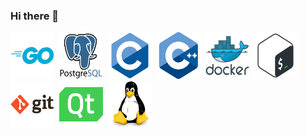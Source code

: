 ### Hi there 👋

<div>
  <img src="https://github.com/devicons/devicon/blob/master/icons/go/go-original-wordmark.svg" title="Git" **alt="Git" width="70" height="75"/>&nbsp;
  <img src="https://github.com/devicons/devicon/blob/master/icons/postgresql/postgresql-original-wordmark.svg" title="Postgresql"  alt="Postgresql" width="70" height="75"/>&nbsp;
      <img src="https://github.com/devicons/devicon/blob/master/icons/c/c-original.svg" title="C" **alt="C" width="70" height="75"/>&nbsp;
        <img src="https://github.com/devicons/devicon/blob/master/icons/cplusplus/cplusplus-original.svg" title="Cpp" **alt="Cpp" width="70" height="75"/>&nbsp;
        <img src="https://github.com/devicons/devicon/blob/master/icons/docker/docker-original-wordmark.svg" title="docker" **alt="docker" width="70" height="75"/>&nbsp;
        <img src="https://github.com/devicons/devicon/blob/master/icons/bash/bash-original.svg" title="bash" **alt="bash" width="70" height="75"/>&nbsp;
        <img src="https://github.com/devicons/devicon/blob/master/icons/git/git-original-wordmark.svg" title="Git" **alt="Git" width="70" height="75"/>&nbsp;
        <img src="https://github.com/devicons/devicon/blob/master/icons/qt/qt-original.svg" title="qt" **alt="qt" width="70" height="75"/>&nbsp;
  <img src="https://github.com/devicons/devicon/blob/master/icons/linux/linux-original.svg" title="linux" **alt="linux" width="70" height="75"/>&nbsp;
</div>
